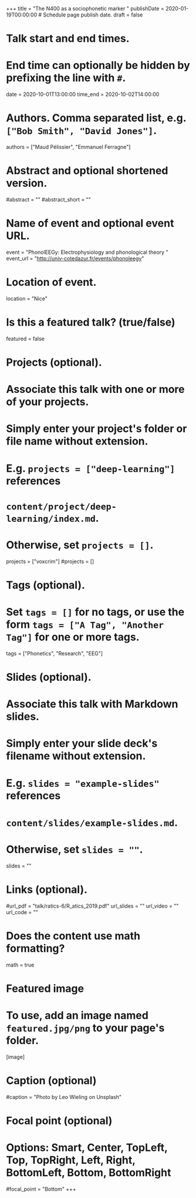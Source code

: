 +++
title = "The N400 as a sociophonetic marker "
publishDate = 2020-01-19T00:00:00  # Schedule page publish date.
draft = false

# Talk start and end times.
#   End time can optionally be hidden by prefixing the line with `#`.
date = 2020-10-01T13:00:00
time_end = 2020-10-02T14:00:00

# Authors. Comma separated list, e.g. `["Bob Smith", "David Jones"]`.
authors = ["Maud Pélissier", "Emmanuel Ferragne"]

# Abstract and optional shortened version.
#abstract = ""
#abstract_short = ""

# Name of event and optional event URL.
event = "PhonolEEGy: Electrophysiology and phonological theory "
event_url = "http://univ-cotedazur.fr/events/phonoleegy"
# Location of event.
location = "Nice"

# Is this a featured talk? (true/false)
featured = false

# Projects (optional).
#   Associate this talk with one or more of your projects.
#   Simply enter your project's folder or file name without extension.
#   E.g. `projects = ["deep-learning"]` references 
#   `content/project/deep-learning/index.md`.
#   Otherwise, set `projects = []`.
projects = ["voxcrim"]
#projects = []

# Tags (optional).
#   Set `tags = []` for no tags, or use the form `tags = ["A Tag", "Another Tag"]` for one or more tags.
tags = ["Phonetics", "Research", "EEG"]

# Slides (optional).
#   Associate this talk with Markdown slides.
#   Simply enter your slide deck's filename without extension.
#   E.g. `slides = "example-slides"` references 
#   `content/slides/example-slides.md`.
#   Otherwise, set `slides = ""`.
slides = ""

# Links (optional).
#url_pdf = "talk/ratics-6/R_atics_2019.pdf"
url_slides = ""
url_video = ""
url_code = ""

# Does the content use math formatting?
math = true

# Featured image
# To use, add an image named `featured.jpg/png` to your page's folder. 
[image]
  # Caption (optional)
  #caption = "Photo by Leo Wieling on Unsplash"

  # Focal point (optional)
  # Options: Smart, Center, TopLeft, Top, TopRight, Left, Right, BottomLeft, Bottom, BottomRight
  #focal_point = "Bottom"
+++

